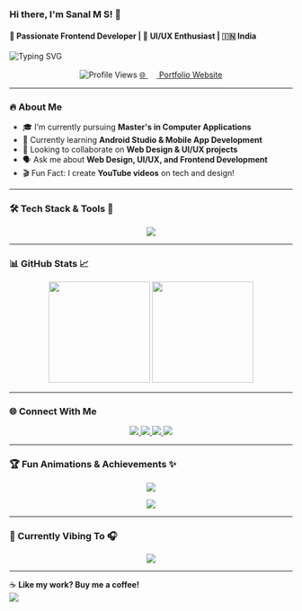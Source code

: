 ### Hi there, I'm **Sanal M S**! 👋  
#### 🚀 Passionate Frontend Developer | 🎨 UI/UX Enthusiast | 🇮🇳 India  

![Typing SVG](https://readme-typing-svg.herokuapp.com?font=Fira+Code&pause=1000&color=00FF00&center=true&width=500&lines=Frontend+Developer;UI%2FUX+Designer;Tech+Enthusiast;Passionate+Coder)  

<p align="center">
  <img src="https://komarev.com/ghpvc/?username=sanal-m-s&label=Profile%20Views&color=0e75b6&style=flat" alt="Profile Views" />
  <a href="https://sanalms.vercel.app/" target="_blank">
    🌐 <img src="https://img.icons8.com/ios-filled/50/000000/domain.png" width="16"/> Portfolio Website
  </a>
</p>  

---

### 🔥 About Me  
- 🎓 I’m currently pursuing **Master's in Computer Applications**  
- 📱 Currently learning **Android Studio & Mobile App Development**  
- 🤝 Looking to collaborate on **Web Design & UI/UX projects**  
- 🗣 Ask me about **Web Design, UI/UX, and Frontend Development**  
- 🎬 Fun Fact: I create **YouTube videos** on tech and design!  

---

### 🛠️ Tech Stack & Tools 🚀  
<p align="center">
  <img src="https://skillicons.dev/icons?i=html,css,js,react,tailwind,bootstrap,java,python,php,mysql,mongodb,androidstudio,vscode,figma,photoshop,illustrator&perline=8" />
</p>  

---

### 📊 GitHub Stats 📈  
<p align="center">
  <img src="https://github-readme-stats.vercel.app/api?username=sanal-m-s&show_icons=true&theme=radical" height="180em" />
  <img src="https://github-readme-stats.vercel.app/api/top-langs/?username=sanal-m-s&layout=compact&theme=radical" height="180em" />
</p>  

---

### 🌐 Connect With Me  
<p align="center">
  <a href="https://twitter.com/sanal80469020" target="_blank">
    <img src="https://img.shields.io/badge/Twitter-%231DA1F2.svg?&style=for-the-badge&logo=twitter&logoColor=white" />
  </a>
  <a href="https://linkedin.com/in/sanal-m-s-a75b77276" target="_blank">
    <img src="https://img.shields.io/badge/LinkedIn-%230A66C2.svg?&style=for-the-badge&logo=linkedin&logoColor=white" />
  </a>
  <a href="https://instagram.com/__.sanal.__" target="_blank">
    <img src="https://img.shields.io/badge/Instagram-%23E4405F.svg?&style=for-the-badge&logo=instagram&logoColor=white" />
  </a>
  <a href="https://www.youtube.com/c/sanal9584" target="_blank">
    <img src="https://img.shields.io/badge/YouTube-%23FF0000.svg?&style=for-the-badge&logo=youtube&logoColor=white" />
  </a>
</p>  

---

### 🏆 Fun Animations & Achievements ✨  
<p align="center">
  <img src="https://github-profile-trophy.vercel.app/?username=sanal-m-s&column=6&theme=radical" />
</p>  
<p align="center">
  <img src="https://github-readme-activity-graph.cyclic.app/graph?username=sanal-m-s&theme=react-dark" />
</p>  

---

### 🎵 Currently Vibing To 🎧  
<p align="center">
  <img src="https://spotify-github-profile.vercel.app/api/view?uid=your_spotify_id&cover_image=true&theme=default&show_offline=false&background_color=121212" />
</p>  

---

☕ **Like my work? Buy me a coffee!**  
<a href="https://www.buymeacoffee.com/sanalms" target="_blank">
  <img src="https://img.shields.io/badge/Buy%20Me%20a%20Coffee-%23FFDD00.svg?&style=for-the-badge&logo=buy-me-a-coffee&logoColor=black" />
</a>  
